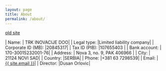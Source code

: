```yaml
---
layout: page
title: About
permalink: /about/
---
```


[old site](https://sites.google.com/site/trkinovacije/)

| Name:         | TRK INOVACIJE DOO|
| Legal type:   |Limited liability company|
| Corporate ID (MB): |20845317|
| Tax ID (PIB): |107655403 |
| Bank account: | 170-30015232001-76|
| Address:      | Nova 3, no. 9, PAK 406966 |
| City:         | 21124 NOVI SAD|
| Country:      |SERBIA|
| Phone:        |+381 63 7298539|
| Email:        |<a href="mailto:{{ site.email }}">{{ site.email }}</a>|
| Director:     |Dusan Orlovic|
